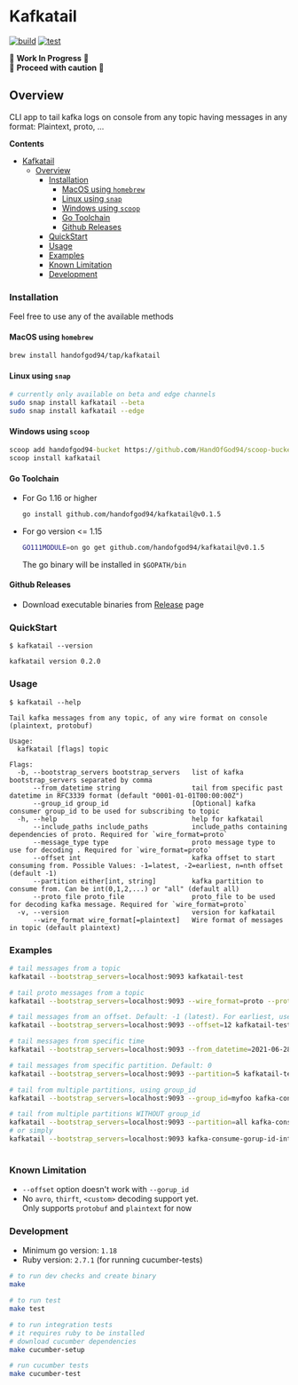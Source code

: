 # Kafkatail

[![build](https://github.com/HandOfGod94/kafkatail/actions/workflows/build.yml/badge.svg)](https://github.com/HandOfGod94/kafkatail/actions/workflows/build.yml)
[![test](https://github.com/HandOfGod94/kafkatail/actions/workflows/test.yml/badge.svg)](https://github.com/HandOfGod94/kafkatail/actions/workflows/test.yml)

:construction: **Work In Progress** :construction:  
:construction: **Proceed with caution** :construction:

## Overview

CLI app to tail kafka logs on console from any topic having messages in any format: Plaintext, proto, ...

**Contents**  
- [Kafkatail](#kafkatail)
  - [Overview](#overview)
    - [Installation](#installation)
      - [MacOS using `homebrew`](#macos-using-homebrew)
      - [Linux using `snap`](#linux-using-snap)
      - [Windows using `scoop`](#windows-using-scoop)
      - [Go Toolchain](#go-toolchain)
      - [Github Releases](#github-releases)
    - [QuickStart](#quickstart)
    - [Usage](#usage)
    - [Examples](#examples)
    - [Known Limitation](#known-limitation)
    - [Development](#development)

### Installation

Feel free to use any of the available methods

#### MacOS using `homebrew`
```sh
brew install handofgod94/tap/kafkatail
```

#### Linux using `snap`
```sh
# currently only available on beta and edge channels
sudo snap install kafkatail --beta
sudo snap install kafkatail --edge
```

#### Windows using `scoop`
```cmd
scoop add handofgod94-bucket https://github.com/HandOfGod94/scoop-bucket.git
scoop install kafkatail
```

#### Go Toolchain
  + For Go 1.16 or higher
    ```sh
    go install github.com/handofgod94/kafkatail@v0.1.5
    ```

  + For go version <= 1.15
    ```sh
    GO111MODULE=on go get github.com/handofgod94/kafkatail@v0.1.5
    ```
    The go binary will be installed in `$GOPATH/bin`

#### Github Releases
* Download executable binaries from [Release](https://github.com/HandOfGod94/kafkatail/releases) page


### QuickStart

`$ kafkatail --version`
```
kafkatail version 0.2.0
```

### Usage

`$ kafkatail --help`
```
Tail kafka messages from any topic, of any wire format on console (plaintext, protobuf)

Usage:
  kafkatail [flags] topic

Flags:
  -b, --bootstrap_servers bootstrap_servers   list of kafka bootstrap_servers separated by comma
      --from_datetime string                  tail from specific past datetime in RFC3339 format (default "0001-01-01T00:00:00Z")
      --group_id group_id                     [Optional] kafka consumer group_id to be used for subscribing to topic
  -h, --help                                  help for kafkatail
      --include_paths include_paths           include_paths containing dependencies of proto. Required for `wire_format=proto`
      --message_type type                     proto message type to use for decoding . Required for `wire_format=proto`
      --offset int                            kafka offset to start consuming from. Possible Values: -1=latest, -2=earliest, n=nth offset (default -1)
      --partition either[int, string]         kafka partition to consume from. Can be int(0,1,2,...) or "all" (default all)
      --proto_file proto_file                 proto_file to be used for decoding kafka message. Required for `wire_format=proto`
  -v, --version                               version for kafkatail
      --wire_format wire_format[=plaintext]   Wire format of messages in topic (default plaintext)
```

### Examples
```sh
# tail messages from a topic
kafkatail --bootstrap_servers=localhost:9093 kafkatail-test

# tail proto messages from a topic
kafkatail --bootstrap_servers=localhost:9093 --wire_format=proto --proto_file=starwars.proto --include_paths="../testdata" --message_type=Human kafkatail-test-proto

# tail messages from an offset. Default: -1 (latest). For earliest, use offset=-2
kafkatail --bootstrap_servers=localhost:9093 --offset=12 kafkatail-test-base

# tail messages from specific time
kafkatail --bootstrap_servers=localhost:9093 --from_datetime=2021-06-28T15:04:23Z kafkatail-test-base

# tail messages from specific partition. Default: 0
kafkatail --bootstrap_servers=localhost:9093 --partition=5 kafkatail-test-base

# tail from multiple partitions, using group_id
kafkatail --bootstrap_servers=localhost:9093 --group_id=myfoo kafka-consume-gorup-id-int-test

# tail from multiple partitions WITHOUT group_id
kafkatail --bootstrap_servers=localhost:9093 --partition=all kafka-consume-gorup-id-int-test
# or simply
kafkatail --bootstrap_servers=localhost:9093 kafka-consume-gorup-id-int-test
	
```

### Known Limitation

* `--offset` option doesn't work with `--gorup_id`
* No `avro`, `thirft`, `<custom>` decoding support yet.  
  Only supports `protobuf` and `plaintext` for now

### Development
* Minimum go version: `1.18`
* Ruby version: `2.7.1` (for running cucumber-tests)

```sh
# to run dev checks and create binary
make

# to run test
make test

# to run integration tests
# it requires ruby to be installed
# download cucumber dependencies
make cucumber-setup

# run cucumber tests
make cucumber-test
```
